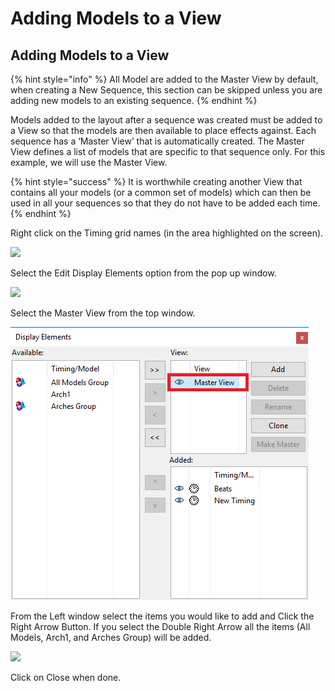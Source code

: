 # Adding Models to a View

## Adding Models to a View

{% hint style="info" %}
All Model are added to the Master View by default, when creating a New Sequence, this section can be skipped unless you are adding new models to an existing sequence.
{% endhint %}

Models added to the layout after a sequence was created must be added to a View so that the models are then available to place effects against. Each sequence has a ‘Master View’ that is automatically created. The Master View defines a list of models that are specific to that sequence only. For this example, we will use the Master View.

{% hint style="success" %}
It is worthwhile creating another View that contains all your models (or a common set of models) which can then be used in all your sequences so that they do not have to be added each time.
{% endhint %}

Right click on the Timing grid names (in the area highlighted on the screen).

![](<../../../.gitbook/assets/image (811).png>)

Select the Edit Display Elements option from the pop up window.

![](../../../.gitbook/assets/base6465c67d29500aedde.png)

Select the Master View from the top window.

![](<../../../.gitbook/assets/image (1034).png>)

From the Left window select the items you would like to add and Click the Right Arrow Button. If you select the Double Right Arrow all the items (All Models, Arch1, and Arches Group) will be added.

![](<../../../.gitbook/assets/image (758) (1).png>)

Click on Close when done.
